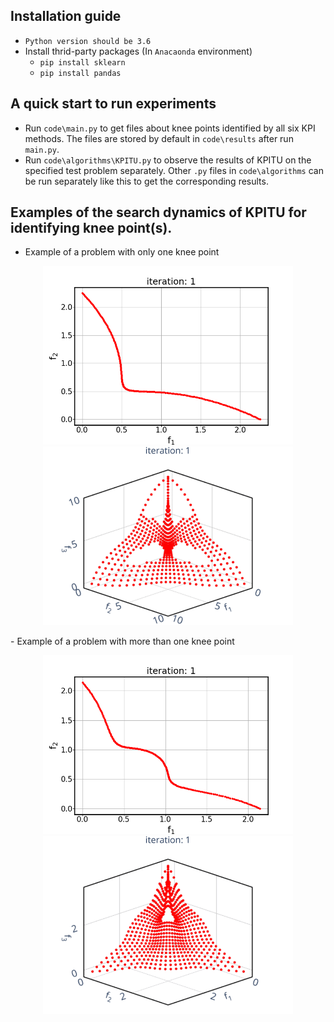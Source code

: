 ## Installation guide
* `Python version should be 3.6`
* Install thrid-party packages (In `Anacaonda` environment)
    * `pip install sklearn`
    * `pip install pandas`

## A quick start to run experiments
* Run `code\main.py` to get files about knee points identified by all six KPI methods. The files are stored by default in `code\results` after run `main.py`.
* Run `code\algorithms\KPITU.py` to observe the results of KPITU on the specified test problem separately. Other `.py` files in `code\algorithms` can be run separately like this to get the corresponding results.

## Examples of the search dynamics of KPITU for identifying knee point(s).
- Example of a problem with only one knee point
<p align="center">
    <img src="https://github.com/COLA-Laboratory/kpi/blob/master/gif/PMOP1_M2_A2.gif" width="400"/><img src="https://github.com/COLA-Laboratory/kpi/blob/master/gif/PMOP1_M3_A2.gif" width="400"/>
</p>
- Example of a problem with more than one knee point
<p align="center">
    <img src="https://github.com/COLA-Laboratory/kpi/blob/master/gif/PMOP1_M2_A4.gif" width="400"/><img src="https://github.com/COLA-Laboratory/kpi/blob/master/gif/PMOP1_M3_A4.gif" width="400"/>
</p>
